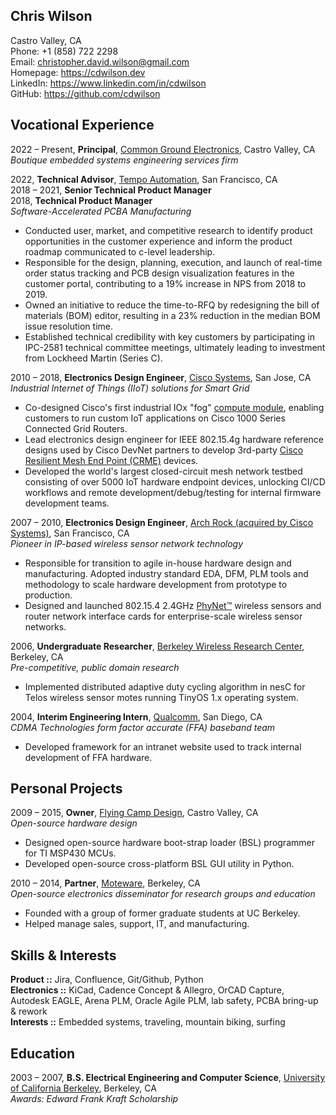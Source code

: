 Chris Wilson
------------

Castro Valley, CA  
Phone: +1 (858) 722 2298  
Email: christopher.david.wilson@gmail.com  
Homepage: https://cdwilson.dev  
LinkedIn: https://www.linkedin.com/in/cdwilson  
GitHub: https://github.com/cdwilson  


Vocational Experience
---------------------

2022 – Present, **Principal**, [Common Ground Electronics](https://cgnd.dev), Castro Valley, CA  
*Boutique embedded systems engineering services firm*

2022, **Technical Advisor**, [Tempo Automation](https://www.tempoautomation.com), San Francisco, CA  
2018 – 2021, **Senior Technical Product Manager**  
2018, **Technical Product Manager**  
*Software-Accelerated PCBA Manufacturing*  

* Conducted user, market, and competitive research to identify product opportunities in the customer experience and inform the product roadmap communicated to c-level leadership.
* Responsible for the design, planning, execution, and launch of real-time order status tracking and PCB design visualization features in the customer portal, contributing to a 19% increase in NPS from 2018 to 2019.
* Owned an initiative to reduce the time-to-RFQ by redesigning the bill of materials (BOM) editor, resulting in a 23% reduction in the median BOM issue resolution time.
* Established technical credibility with key customers by participating in IPC-2581 technical committee meetings, ultimately leading to investment from Lockheed Martin (Series C).

2010 – 2018, **Electronics Design Engineer**, [Cisco Systems](https://www.cisco.com), San Jose, CA  
*Industrial Internet of Things (IIoT) solutions for Smart Grid*  

* Co-designed Cisco's first industrial IOx "fog" [compute module](https://www.cisco.com/c/en/us/products/collateral/routers/1000-series-connected-grid-routers/datasheet-c78-739683.html), enabling customers to run custom IoT applications on Cisco 1000 Series Connected Grid Routers.
* Lead electronics design engineer for IEEE 802.15.4g hardware reference designs used by Cisco DevNet partners to develop 3rd-party [Cisco Resilient Mesh End Point (CRME)](https://developer.cisco.com/docs/ipv6-mesh/#!sdk/resilient-mesh-new) devices.
* Developed the world's largest closed-circuit mesh network testbed consisting of over 5000 IoT hardware endpoint devices, unlocking CI/CD workflows and remote development/debug/testing for internal firmware development teams.

2007 – 2010, **Electronics Design Engineer**, [Arch Rock (acquired by Cisco Systems)](https://www.cisco.com/c/en/us/about/corporate-strategy-office/acquisitions/arch-rock.html), San Francisco, CA  
*Pioneer in IP-based wireless sensor network technology*  

* Responsible for transition to agile in-house hardware design and manufacturing.  Adopted industry standard EDA, DFM, PLM tools and methodology to scale hardware development from prototype to production.
* Designed and launched 802.15.4 2.4GHz [PhyNet™](https://www.si.edu/object/arch-rock-phynet-wireless-sensor-network%3Anmah_1822657) wireless sensors and router network interface cards for enterprise-scale wireless sensor networks.

2006, **Undergraduate Researcher**, [Berkeley Wireless Research Center](https://bwrc.eecs.berkeley.edu), Berkeley, CA  
*Pre-competitive, public domain research*  

* Implemented distributed adaptive duty cycling algorithm in nesC for Telos wireless sensor motes running TinyOS 1.x operating system.

2004, **Interim Engineering Intern**, [Qualcomm](https://www.qualcomm.com), San Diego, CA  
*CDMA Technologies form factor accurate (FFA) baseband team*

* Developed framework for an intranet website used to track internal development of FFA hardware.


Personal Projects
-----------------

2009 – 2015, **Owner**, [Flying Camp Design](https://flyingcamp.design), Castro Valley, CA  
*Open-source hardware design*  

* Designed open-source hardware boot-strap loader (BSL) programmer for TI MSP430 MCUs.
* Developed open-source cross-platform BSL GUI utility in Python.

2010 – 2014, **Partner**, [Moteware](http://moteware.com), Berkeley, CA  
*Open-source electronics disseminator for research groups and education*

* Founded with a group of former graduate students at UC Berkeley.
* Helped manage sales, support, IT, and manufacturing.


Skills & Interests
------------------
**Product ::** Jira, Confluence, Git/Github, Python  
**Electronics ::** KiCad, Cadence Concept & Allegro, OrCAD Capture, Autodesk EAGLE, Arena PLM, Oracle Agile PLM, lab safety, PCBA bring-up \& rework  
**Interests ::** Embedded systems, traveling, mountain biking, surfing


Education
---------

2003 – 2007, **B.S. Electrical Engineering and Computer Science**, [University of California Berkeley](https://www.berkeley.edu), Berkeley, CA  
*Awards: Edward Frank Kraft Scholarship*  
